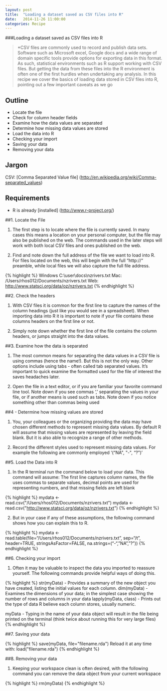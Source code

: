 ```yaml
---
layout: post
title:  "Loading a dataset saved as CSV files into R"
date:   2014-11-26 11:00:00
categories: Recipe
---
```


###Loading a dataset saved as CSV files into R

> *CSV files are commonly used to record and publish data sets. Software such as Microsoft excel, Google docs and a wide range of domain specific tools provide options for exporting data in this format. As such, statistical environments such as R support working with CSV files. But getting the data from these files into the R environment is often one of the first hurdles when undertaking any analysis. In this recipe we cover the basics of loading data stored in CSV files into R, pointing out a few important caveats as we go

## Outline

* Locate the file
* Check for column header fields
* Examine how the data values are separated
* Determine how missing data values are stored
* Load the data into R
* Checking your import
* Saving your data
* Removing your data


## Jargon
CSV: [Comma Separated Value file] (http://en.wikipedia.org/wiki/Comma-separated_values)


## Requirements
* R is already [installed] (http://www.r-project.org/)


##1.  Locate the File

1. The first step is to locate where the file is currently saved. In many cases this means a location on your personal computer, but the file may also be published on the web. The commands used in the later steps will work with both local CSV files and ones published on the web.

2. Find and note down the full address of the file we want to load into R. For files located on the web, this will begin with the full “http://“ preamble, while local files we will also capture the full file address.

{% highlight %}
Windows C:\user\docs\nzrivers.txt
Mac: /Users/rhos012/Documents/nzrivers.txt
Web: http://www.statsci.org/data/oz/nzrivers.txt
{% endhighlight %}

##2. Check the headers

1. With CSV files it is common for the first line to capture the names of the column headings (just like you would see in a spreadsheet). When importing data into R it is important to note if your file contains these columns headers on the first line or not.

2. Simply note down whether the first line of the file contains the column headers, or jumps straight into the data values.


##3. Examine how the data is separated 

1. The most common means for separating the data values in a CSV file is using commas (hence the name!). But this is not the only way. Other options include using tabs - often called tab separated values. It’s important to quick examine the formatted used for the file of interest the saves headaches later.

2. Open the file in a text editor, or if you are familiar your favorite command line tool. Note down if you see commas ‘,’ separating the values in your file, or if another means is used such as tabs. Note down if you notice something other than commas being used


##4 - Determine how missing values are stored

1. You, your colleagues or the organizing providing the data may have chosen different methods to represent missing data values. By default R will assume that missing values are represented by leaving the field blank. But it is also able to recognize a range of other methods.

2. Record the different styles used to represent missing data values. For example the following are commonly employed ‘(“NA", "-", “?”)’


##5. Load the Data into R

1. In the R terminal run the command below to load your data. This command will assume: The first line captures column names, the file uses commas to separate values, decimal points are used for representing numbers, and that missing fields are left blank

{% highlight %}
mydata <- read.csv("/Users/rhos012/Documents/nzrivers.txt")
mydata <- read.csv("http://www.statsci.org/data/oz/nzrivers.txt")
{% endhighlight %}

2. But in your case if any of these assumptions, the following command shows how you can explain this to R.

{% highlight %}
mydata <- read.table(file=“/Users/rhos012/Documents/nzrivers.txt”, sep=“/t”, header=TRUE, stringsAsFactor=FALSE, na.strings=(“-“,”NA”,”?”))
{% endhighlight %}

##6. Checking your import

1. Often it may be valuable to inspect the data you imported to reassure yourself. The following commands provide helpful ways of doing this.

{% highlight %}
str(myData) - Provides a summary of the new object you have created, listing the initial values for each column.
dim(myData) - Examines the dimensions of your data; in the simplest case showing the number of rows and columns in your data
lapply(myData, class) - Prints out the type of data R believe each column stores, usually numeric.

myData - Typing in the name of your data object will result in the file being printed on the terminal (think twice about running this for very large files)
{% endhighlight %}

##7. Saving your data

{% highlight %}
save(myData, file="filename.rda")
Reload it at any time with:
load("filename.rda")
{% endhighlight %}


##8. Removing your data

1. Keeping your workspace clean is often desired, with the following command you can remove the data object from your current workspace

{% highlight %}
rm(myData)
{% endhighlight %}


